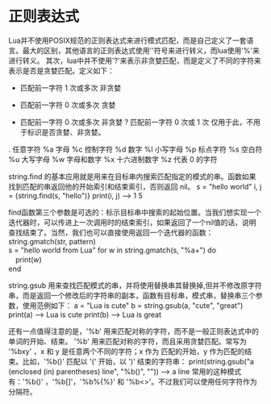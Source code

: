 # 正则表达式

Lua并不使用POSIX规范的正则表达式来进行模式匹配，而是自己定义了一套语言。最大的区别，其他语言的正则表达式使用'\'符号来进行转义，而lua使用'%'来进行转义。
其次，lua中并不使用'?'来表示非贪婪匹配，而是定义了不同的字符来表示是否是贪婪匹配。定义如下：
+ 匹配前一字符 1 次或多次   非贪婪
* 匹配前一字符 0 次或多次   贪婪
- 匹配前一字符 0 次或多次   非贪婪
? 匹配前一字符 0 次或 1 次  仅用于此，不用于标识是否贪婪、非贪婪。

 . 任意字符
%a 字母
%c 控制字符
%d 数字
%l 小写字母
%p 标点字符
%s 空白符
%u 大写字母
%w 字母和数字
%x 十六进制数字
%z 代表 0 的字符

string.find 的基本应用就是用来在目标串内搜索匹配指定的模式的串。函数如果找到匹配的串返回他的开始索引和结束索引，否则返回 nil。
s = "hello world"
i, j = {string.find(s, "hello")}
print(i, j) --> 1 5 

find函数第三个参数是可选的：标示目标串中搜索的起始位置。当我们想实现一个迭代器时，可以传进上一次调用时的结束索引，如果返回了一个nil值的话，说明查找结束了。当然，我们也可以直接使用返回一个迭代器的函数：string.gmatch(str, pattern)    
s = "hello world from Lua" 
for w in string.gmatch(s, "%a+") do  
　print(w)  
end 

string.gsub 用来查找匹配模式的串，并将使用替换串其替换掉,但并不修改原字符串，而是返回一个修改后的字符串的副本，函数有目标串，模式串，替换串三个参数，使用范例如下：
a = "Lua is cute"
b = string.gsub(a, "cute", "great")
print(a) --> Lua is cute
print(b) --> Lua is great 

还有一点值得注意的是，'%b' 用来匹配对称的字符，而不是一般正则表达式中的单词的开始、结束。
'%b' 用来匹配对称的字符，而且采用贪婪匹配。常写为 '%bxy' ，x 和 y 是任意两个不同的字符；x 作为
匹配的开始，y 作为匹配的结束。比如，'%b()' 匹配以 '(' 开始，以 ')' 结束的字符串：
print(string.gsub("a (enclosed (in) parentheses) line", "%b()", ""))    --> a line
常用的这种模式有：'%b()' ，'%b[]'，'%b%{%}' 和 '%b<>'。不过我们可以使用任何字符作为分隔符。

